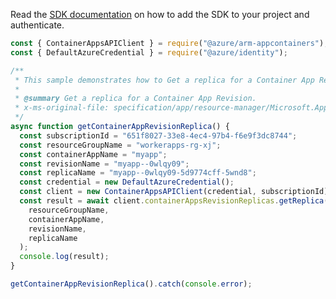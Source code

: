 Read the [SDK documentation](https://github.com/Azure/azure-sdk-for-js/blob/%40azure%2Farm-appcontainers_1.0.0/sdk/appcontainers/arm-appcontainers/README.md) on how to add the SDK to your project and authenticate.

```javascript
const { ContainerAppsAPIClient } = require("@azure/arm-appcontainers");
const { DefaultAzureCredential } = require("@azure/identity");

/**
 * This sample demonstrates how to Get a replica for a Container App Revision.
 *
 * @summary Get a replica for a Container App Revision.
 * x-ms-original-file: specification/app/resource-manager/Microsoft.App/stable/2022-03-01/examples/Replicas_Get.json
 */
async function getContainerAppRevisionReplica() {
  const subscriptionId = "651f8027-33e8-4ec4-97b4-f6e9f3dc8744";
  const resourceGroupName = "workerapps-rg-xj";
  const containerAppName = "myapp";
  const revisionName = "myapp--0wlqy09";
  const replicaName = "myapp--0wlqy09-5d9774cff-5wnd8";
  const credential = new DefaultAzureCredential();
  const client = new ContainerAppsAPIClient(credential, subscriptionId);
  const result = await client.containerAppsRevisionReplicas.getReplica(
    resourceGroupName,
    containerAppName,
    revisionName,
    replicaName
  );
  console.log(result);
}

getContainerAppRevisionReplica().catch(console.error);
```
